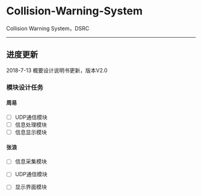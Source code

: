 # Collision-Warning-System
Collision Warning System，DSRC 

* * *

## 进度更新
2018-7-13
概要设计说明书更新，版本V2.0

### 模块设计任务
#### 周易

* [ ] UDP通信模块
* [ ] 信息处理模块
* [ ] 信息显示模块

#### 张浪

* [ ] 信息采集模块
* [ ] UDP通信模块
* [ ] 显示界面模块


